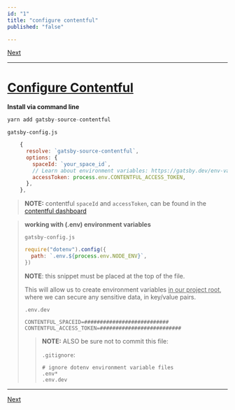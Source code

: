 ```yaml
---
id: "1"
title: "configure contentful"
published: "false"

---
```


[Next](2.configure-prisma-playground.md)

---

# [Configure Contentful](https://www.gatsbyjs.org/packages/gatsby-source-contentful/?=content)

**Install via command line**

```js
yarn add gatsby-source-contentful
```

`gatsby-config.js`

```js
	{
      resolve: `gatsby-source-contentful`,
      options: {
        spaceId: `your_space_id`,
        // Learn about environment variables: https://gatsby.dev/env-vars
        accessToken: process.env.CONTENTFUL_ACCESS_TOKEN,
      },
    },
```

> **NOTE:** contentful `spaceId` and `accessToken`, can be found in the [contentful dashboard](https://app.contentful.com/spaces/tuea0x20f4va/api/keys/01caYTueyN4zfBXUpfp0Wk)



> **working with (.env) environment variables**
>
> `gatsby-config.js`
>
> ```js
> require("dotenv").config({
>   path: `.env.${process.env.NODE_ENV}`,
> })
> ```
>
> **NOTE**:  this snippet must be placed at the top of the file.
>
> This will allow us to create environment variables <u>in our project root</u>, where we can secure any sensitive data, in key/value pairs.
>
> `.env.dev`
>
> ```shell
> CONTENTFUL_SPACEID=###########################
> CONTENTFUL_ACCESS_TOKEN=##########################
> ```
>
> > **NOTE:** ALSO be sure not to commit this file:
> >
> > `.gitignore`:
> >
> > ```shell
> > # ignore dotenv environment variable files
> > .env*
> > .env.dev
> > ```
>
> 



---

[Next](2.configure-prisma-playground.md)